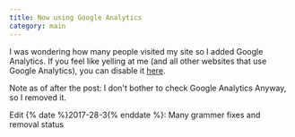 ```yaml
---
title: Now using Google Analytics
category: main
---
```

I was wondering how many people visited my site so I added Google Analytics.
If you feel like yelling at me (and all other websites that use Google Analytics),
you can disable it [here](https://tools.google.com/dlpage/gaoptout).

Note as of after the post: I don't bother to check Google Analytics Anyway, so I removed it.

Edit {% date %}2017-28-3{% enddate %}: Many grammer fixes and removal status